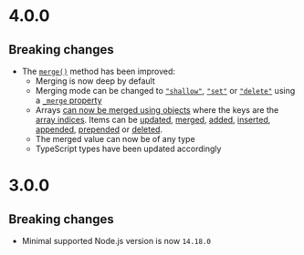 # 4.0.0

## Breaking changes

- The [`merge()`](#mergetarget-query-value-options) method has been improved:
  - Merging is now deep by default
  - Merging mode can be changed to
    [`"shallow"`](https://github.com/ehmicky/declarative-merge#shallow-merge),
    [`"set"`](https://github.com/ehmicky/declarative-merge#no-merge) or
    [`"delete"`](https://github.com/ehmicky/declarative-merge#delete) using a
    [`_merge` property](https://github.com/ehmicky/declarative-merge#nesting)
  - Arrays
    [can now be merged using objects](https://github.com/ehmicky/declarative-merge#arrays)
    where the keys are the
    [array indices](https://github.com/ehmicky/declarative-merge#update). Items
    can be [updated](https://github.com/ehmicky/declarative-merge#update),
    [merged](https://github.com/ehmicky/declarative-merge#merge),
    [added](https://github.com/ehmicky/declarative-merge#add),
    [inserted](https://github.com/ehmicky/declarative-merge#insert),
    [appended](https://github.com/ehmicky/declarative-merge#append),
    [prepended](https://github.com/ehmicky/declarative-merge#prepend) or
    [deleted](https://github.com/ehmicky/declarative-merge#delete-1).
  - The merged value can now be of any type
  - TypeScript types have been updated accordingly

# 3.0.0

## Breaking changes

- Minimal supported Node.js version is now `14.18.0`
